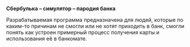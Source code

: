 <strong>Сбербулька – симулятор – пародия банка</strong>

Разрабатываемая программа предназначена для людей, которые по каким-то причинам не смогли или не хотят приходить в банк, смогли понять как устроен примерный процесс получения карты и использования её в банкомате.
